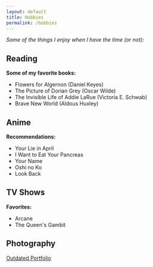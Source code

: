```yaml
---
layout: default
title: Hobbies
permalink: /hobbies
---
```

<link href="https://cdnjs.cloudflare.com/ajax/libs/font-awesome/6.0.0-beta3/css/all.min.css" rel="stylesheet">
<link rel="stylesheet" href="assets/style.css">

_Some of the things I enjoy when I have the time (or not):_
## Reading
**Some of my favorite books:**
- Flowers for Algernon (Daniel Keyes)
- The Picture of Dorian Grey (Oscar Wilde)
- The Invisible Life of Addie LaRue (Victoria E. Schwab)
- Brave New World (Aldous Huxley)

## Anime
**Recommendations:**
- Your Lie in April
- I Want to Eat Your Pancreas
- Your Name
- Oshi no Ko
- Look Back

## TV Shows
**Favorites:**
- Arcane
- The Queen's Gambit

## Photography
<a href="https://alchien22.wixsite.com/snippets" class="icon-btn" target="_blank">
  <i class="fas fa-camera"></i> Outdated Portfolio
</a>
